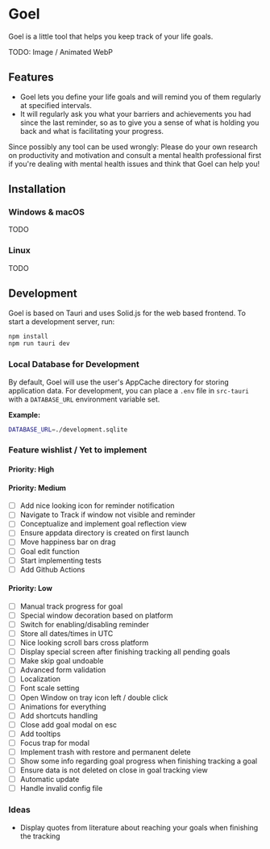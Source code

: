 # Goel

Goel is a little tool that helps you keep track of your life goals.

TODO: Image / Animated WebP

## Features

- Goel lets you define your life goals and will remind you of them regularly at specified intervals.
- It will regularly ask you what your barriers and achievements you had since the last reminder, so as to give you a sense of what is holding you back and what is facilitating your progress.

Since possibly any tool can be used wrongly: Please do your own research on productivity and motivation and consult a mental health professional first if you're dealing with mental health issues and think that Goel can help you!

## Installation

### Windows & macOS

TODO

### Linux

TODO

## Development

Goel is based on Tauri and uses Solid.js for the web based frontend. To start a development server, run:

```bash
npm install
npm run tauri dev
```

### Local Database for Development

By default, Goel will use the user's AppCache directory for storing application data. For development, you can place a `.env` file in `src-tauri` with a `DATABASE_URL` environment variable set.

**Example:**

```bash
DATABASE_URL=./development.sqlite
```

### Feature wishlist / Yet to implement

#### Priority: High

#### Priority: Medium

- [ ] Add nice looking icon for reminder notification
- [ ] Navigate to Track if window not visible and reminder 
- [ ] Conceptualize and implement goal reflection view
- [ ] Ensure appdata directory is created on first launch
- [ ] Move happiness bar on drag
- [ ] Goal edit function
- [ ] Start implementing tests
- [ ] Add Github Actions

#### Priority: Low

- [ ] Manual track progress for goal
- [ ] Special window decoration based on platform
- [ ] Switch for enabling/disabling reminder
- [ ] Store all dates/times in UTC
- [ ] Nice looking scroll bars cross platform
- [ ] Display special screen after finishing tracking all pending goals
- [ ] Make skip goal undoable
- [ ] Advanced form validation
- [ ] Localization
- [ ] Font scale setting
- [ ] Open Window on tray icon left / double click
- [ ] Animations for everything
- [ ] Add shortcuts handling
- [ ] Close add goal modal on esc
- [ ] Add tooltips
- [ ] Focus trap for modal
- [ ] Implement trash with restore and permanent delete
- [ ] Show some info regarding goal progress when finishing tracking a goal
- [ ] Ensure data is not deleted on close in goal tracking view
- [ ] Automatic update
- [ ] Handle invalid config file

### Ideas

- Display quotes from literature about reaching your goals when finishing the tracking

